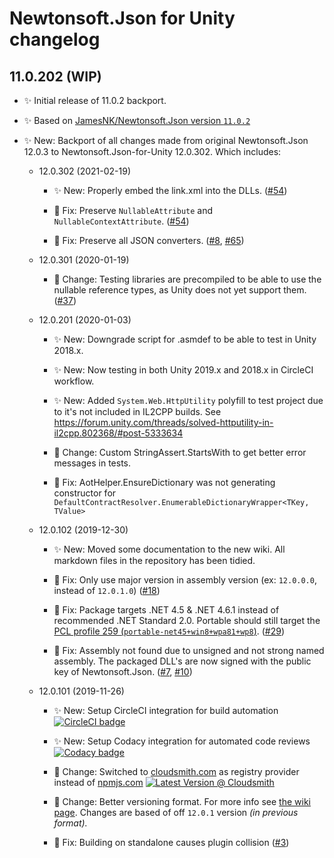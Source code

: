 # Newtonsoft.Json for Unity changelog

## 11.0.202 (WIP)

- ✨ Initial release of 11.0.2 backport.

- ✨ Based on [JamesNK/Newtonsoft.Json version `11.0.2`][json.net-11.0.2]

- ✨ New: Backport of all changes made from original Newtonsoft.Json 12.0.3 to
  Newtonsoft.Json-for-Unity 12.0.302. Which includes:

  - 12.0.302 (2021-02-19)

    - ✨ New: Properly embed the link.xml into the DLLs. ([#54][#54])

    - 🐛 Fix: Preserve `NullableAttribute` and `NullableContextAttribute`.
      ([#54][#54])

    - 🐛 Fix: Preserve all JSON converters. ([#8][#8], [#65][#65])

  - 12.0.301 (2020-01-19)

    - 🔄 Change: Testing libraries are precompiled to be able to use the
      nullable reference types, as Unity does not yet support them. ([#37][#37])

  - 12.0.201 (2020-01-03)

    - ✨ New: Downgrade script for .asmdef to be able to test in Unity 2018.x.

    - ✨ New: Now testing in both Unity 2019.x and 2018.x in CircleCI workflow.

    - ✨ New: Added `System.Web.HttpUtility` polyfill to test project due to
      it's not included in IL2CPP builds.
      See <https://forum.unity.com/threads/solved-httputility-in-il2cpp.802368/#post-5333634>

    - 🔄 Change: Custom StringAssert.StartsWith to get better error messages in
      tests.

    - 🐛 Fix: AotHelper.EnsureDictionary was not generating constructor for
      `DefaultContractResolver.EnumerableDictionaryWrapper<TKey, TValue>`

  - 12.0.102 (2019-12-30)

    - ✨ New: Moved some documentation to the new wiki. All markdown files in
      the repository has been tidied.

    - 🐛 Fix: Only use major version in assembly version (ex: `12.0.0.0`,
      instead of `12.0.1.0`) ([#18][#18])

    - 🐛 Fix: Package targets .NET 4.5 & .NET 4.6.1 instead of recommended
      .NET Standard 2.0. Portable should still target the [PCL profile 259
      (`portable-net45+win8+wpa81+wp8`)][portable-class-library]. ([#29][#29])

    - 🐛 Fix: Assembly not found due to unsigned and not strong named assembly.
      The packaged DLL's are now signed with the public key of Newtonsoft.Json.
      ([#7][#7], [#10][#10])

  - 12.0.101 (2019-11-26)

    - ✨ New: Setup CircleCI integration for build automation
      [![CircleCI badge][circleci-badge]][circleci-url]

    - ✨ New: Setup Codacy integration for automated code reviews
      [![Codacy badge][codacy-badge]][codacy-url]

    - 🔄 Change: Switched to [cloudsmith.com][cloudsmith-url] as registry
      provider instead of [npmjs.com][npmjs-url]
      [![Latest Version @ Cloudsmith][cloudsmith-badge]][cloudsmith-url]

    - 🔄 Change: Better versioning format. For more info see
      [the wiki page][wiki-versioning]. Changes are based of off `12.0.1`
      version _(in previous format)._

    - 🐛 Fix: Building on standalone causes plugin collision ([#3][#3])

[#3]: https://github.com/jilleJr/Newtonsoft.Json-for-Unity/issues/3
[#7]: https://github.com/jilleJr/Newtonsoft.Json-for-Unity/issues/7
[#8]: https://github.com/jilleJr/Newtonsoft.Json-for-Unity/issues/8
[#10]: https://github.com/jilleJr/Newtonsoft.Json-for-Unity/issues/10
[#18]: https://github.com/jilleJr/Newtonsoft.Json-for-Unity/issues/18
[#29]: https://github.com/jilleJr/Newtonsoft.Json-for-Unity/pull/29
[#37]: https://github.com/jilleJr/Newtonsoft.Json-for-Unity/pull/37
[#54]: https://github.com/jilleJr/Newtonsoft.Json-for-Unity/issues/54
[#65]: https://github.com/jilleJr/Newtonsoft.Json-for-Unity/issues/65
[circleci-badge]: https://img.shields.io/circleci/build/gh/jilleJr/Newtonsoft.Json-for-Unity/master?logo=circleci&style=flat-square
[circleci-url]: https://circleci.com/gh/jilleJr/Newtonsoft.Json-for-Unity
[cloudsmith-badge]: https://api-prd.cloudsmith.io/badges/version/jillejr/newtonsoft-json-for-unity/npm/jillejr.newtonsoft.json-for-unity/latest/x/?render=true&badge_token=gAAAAABd0U7AyWhLGu6xjEAHz70w9zWbSk6ogsTrw3xvVpa2NXe7HJg_ua7r-G2cbWECxfM51y4uYgOdFOquHNoTQti080JM6w%3D%3D
[cloudsmith-url]: https://cloudsmith.io/~jillejr/repos/newtonsoft-json-for-unity/packages/detail/npm/jillejr.newtonsoft.json-for-unity/latest/#readme
[codacy-badge]: https://img.shields.io/codacy/grade/f91156e7066c484588f4dba263c8cf45?logo=codacy&style=flat-square
[codacy-url]: https://www.codacy.com/manual/jilleJr/Newtonsoft.Json-for-Unity?utm_source=github.com&utm_medium=referral&utm_content=jilleJr/Newtonsoft.Json-for-Unity&utm_campaign=Badge_Grade
[json.net-11.0.2]: https://github.com/JamesNK/Newtonsoft.Json/releases/11.0.2
[npmjs-url]: https://www.npmjs.com/package/jillejr.newtonsoft.json-for-unity
[portable-class-library]: https://docs.microsoft.com/en-us/dotnet/standard/net-standard#pcl-compatibility
[wiki-versioning]: https://github.com/jilleJr/Newtonsoft.Json-for-Unity/wiki/About-the-versioning

